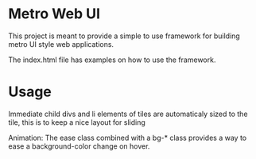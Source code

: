 Metro Web UI
==========

This project is meant to provide a simple to use framework
for building metro UI style web applications.

The index.html file has examples on how to use the framework.


Usage
==========

Immediate child divs and li elements of tiles are automaticaly sized to the tile, this is to keep a nice layout for sliding


Animation:
The ease class combined with a bg-* class provides a way to ease a background-color change on hover.
